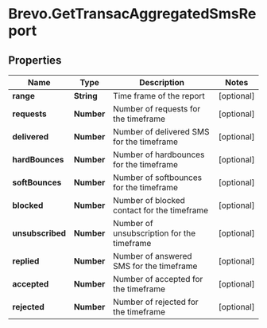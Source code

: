 # Brevo.GetTransacAggregatedSmsReport

## Properties
Name | Type | Description | Notes
------------ | ------------- | ------------- | -------------
**range** | **String** | Time frame of the report | [optional] 
**requests** | **Number** | Number of requests for the timeframe | [optional] 
**delivered** | **Number** | Number of delivered SMS for the timeframe | [optional] 
**hardBounces** | **Number** | Number of hardbounces for the timeframe | [optional] 
**softBounces** | **Number** | Number of softbounces for the timeframe | [optional] 
**blocked** | **Number** | Number of blocked contact for the timeframe | [optional] 
**unsubscribed** | **Number** | Number of unsubscription for the timeframe | [optional] 
**replied** | **Number** | Number of answered SMS for the timeframe | [optional] 
**accepted** | **Number** | Number of accepted for the timeframe | [optional] 
**rejected** | **Number** | Number of rejected for the timeframe | [optional] 


